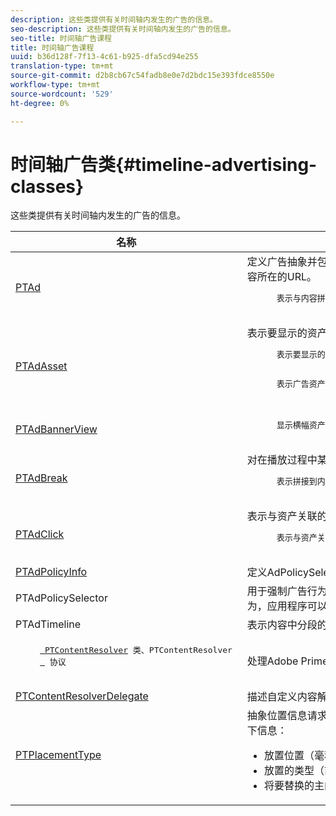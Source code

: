 ```yaml
---
description: 这些类提供有关时间轴内发生的广告的信息。
seo-description: 这些类提供有关时间轴内发生的广告的信息。
seo-title: 时间轴广告课程
title: 时间轴广告课程
uuid: b36d128f-7f13-4c61-b925-dfa5cd94e255
translation-type: tm+mt
source-git-commit: d2b8cb67c54fadb8e0e7d2bdc15e393fdce8550e
workflow-type: tm+mt
source-wordcount: '529'
ht-degree: 0%

---
```



# 时间轴广告类{#timeline-advertising-classes}

这些类提供有关时间轴内发生的广告的信息。

<table frame="all" colsep="1" rowsep="1" id="table_1A59E777BA99466793D586286F19E933"> 
 <thead> 
  <tr rowsep="1"> 
   <th colname="1" class="entry"> 名称 </th> 
   <th colname="2" class="entry"> 说明 </th> 
  </tr> 
 </thead>
 <tbody> 
  <tr rowsep="1"> 
   <td colname="1"><a href="https://help.adobe.com/en_US/primetime/api/psdk/appledoc/Classes/PTAd.html" format="html" scope="external"> PTAd</a> </td> 
   <td colname="2">定义广告抽象并包含所有广告信息的类。 它由唯一ID、持续时间和MediaResource定义。 MediaResource包含实际广告内容所在的URL。 
    <pre>
      表示与内容拼接的主线性资产。 它可以选择包含必须与线性资产一起显示的配套资产的数组。
    </pre> </td> 
  </tr> 
  <tr rowsep="1"> 
   <td colname="1"> <a href="https://help.adobe.com/en_US/primetime/api/psdk/appledoc/Classes/PTAdAsset.html" format="html" scope="external"> PTAdAsset</a> </td> 
   <td colname="2">表示要显示的资产的类。 
    <pre>
      表示要显示的资产。
    </pre> 
    <pre>
      表示广告资产的类。
    </pre> </td> 
  </tr> 
  <tr rowsep="1"> 
   <td colname="1"><a href="https://help.adobe.com/en_US/primetime/api/psdk/appledoc/Classes/PTAdBannerView.html" format="html" scope="external"> PTAdBannerView</a> </td> 
   <td colname="2">
    <pre>
      显示横幅资产。 您的应用程序必须创建此实用程序类的新实例，设置横幅资源，并将其添加到视图。 横幅的印象和点击跟踪由此类在内部管理。
    </pre> </td> 
  </tr> 
  <tr rowsep="1"> 
   <td colname="1"> <a href="https://help.adobe.com/en_US/primetime/api/psdk/appledoc/Classes/PTAdBreak.html" format="html" scope="external"> PTAdBreak</a> </td> 
   <td colname="2">对在播放过程中某个时刻将播放的多个广告提供统一视图的类。 
    <pre>
      表示拼接到内容中的连续广告序列。
    </pre> </td> 
  </tr> 
  <tr rowsep="1"> 
   <td colname="1"> <a href="https://help.adobe.com/en_US/primetime/api/psdk/appledoc/Classes/PTAdClick.html" format="html" scope="external"> PTAdClick</a> </td> 
   <td colname="2">表示与资产关联的单击实例的类。 此实例包含有关点进URL和标题的信息，这些信息可用于向用户提供其他信息。 
    <pre>
      表示与资产关联的单击实例。 此实例包含有关点进URL和标题的信息，这些信息可用于向用户提供其他信息。
    </pre> </td> 
  </tr> 
  <tr rowsep="1"> 
   <td colname="1"><a href="https://help.adobe.com/en_US/primetime/api/psdk/appledoc/Classes/PTAdPolicyInfo.html" format="html" scope="external"> PTAdPolicyInfo</a> </td> 
   <td colname="2"> 定义AdPolicySelector API调用属性的协议。 这些属性提供用于强制实施每个广告行为的上下文。 </td> 
  </tr> 
  <tr rowsep="1"> 
   <td colname="1">PTAdPolicySelector</td> 
   <td colname="2"> 用于强制广告行为的广告策略选择器协议。 通过实现所有必需的方法，或通过扩展现有默认策略选择器类来自定义特定行为，应用程序可以符合此协议。 </td> 
  </tr> 
  <tr rowsep="1"> 
   <td colname="1"> PTAdTimeline</td> 
   <td colname="2"> 表示内容中分段的时间轴的类。 </td> 
  </tr> 
  <tr rowsep="1"> 
   <td colname="1"> 
    <pre>
     <a href="https://help.adobe.com/en_US/primetime/api/psdk/appledoc/Classes/PTContentResolver.html" format="html" scope="external"> PTContentResolver</a> 类、PTContentResolver 
     <a href="https://help.adobe.com/en_US/primetime/api/psdk/appledoc/Protocols/PTContentResolver.html" format="html" scope="external"> </a> 协议
    </pre> </td> 
   <td colname="2"> 处理Adobe Primetime广告决策流程中广告解析部分的类。 </td> 
  </tr> 
  <tr rowsep="1"> 
   <td colname="1"><a href="https://help.adobe.com/en_US/primetime/api/psdk/appledoc/Protocols/PTContentResolverDelegate.html" format="html" scope="external"> PTContentResolverDelegate</a> </td> 
   <td colname="2"> 描述自定义内容解析程序(<span class="codeph"> PTContentResolver</span>)应使用的方法来向委派内容解析状态的协议。 </td> 
  </tr> 
  <tr rowsep="0"> 
   <td colname="1"> <a href="https://help.adobe.com/en_US/primetime/api/psdk/appledoc/Constants/PTPlacementType.html" format="html" scope="external"> PTPlacementType</a> </td> 
   <td colname="2">抽象位置信息请求的类。 每个已解析的广告都必须附加一个位置信息。 位置信息描述广告在时间轴上的放置位置。 它包含以下信息： 
    <ul id="ul_A9105A78F0C24488BCD5E3F2EE62A3EE"> 
     <li id="li_01E968A4330D4B40BA1EB6F4A6000FFD">放置位置（毫秒） </li> 
     <li id="li_A3DC9498BEE14FBA9E7A5D26874F3984">放置的类型（前滚、中滚或后滚） </li> 
     <li id="li_4B9094DD318B4792854A377CC6064232">将要替换的主内容块的持续时间 </li> 
    </ul> </td> 
  </tr> 
 </tbody> 
</table>

